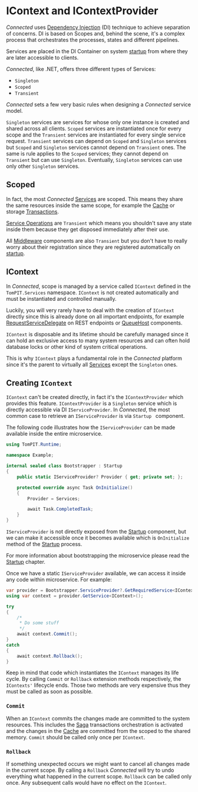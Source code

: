 # IContext and IContextProvider
*Connected* uses [Dependency Injection](https://en.wikipedia.org/wiki/Dependency_injection) (DI) technique to achieve separation of concerns.
DI is based on Scopes and, behind the scene, it's a complex process that orchestrates the processes, states and different pipelines.

Services are placed in the DI Container on system [startup](../Environment/Startup.md) from where they are later accessible to clients.

*Connected*, like .NET, offers three different types of Services:
- ```Singleton```
- ```Scoped```
- ```Transient```

*Connected* sets a few very basic rules when designing a *Connected* service model.

```Singleton``` services are services for whose only one instance is created and shared across all clients. ```Scoped``` services are instantiated once for every scope and the ```Transient``` services are instantiated for every single service request.
```Transient``` services can depend on ```Scoped``` and ```Singleton``` services but ```Scoped``` and ```Singleton``` services cannot depend on ```Transient``` ones. The same is rule applies to the ```Scoped``` services; they cannot depend on ```Transient``` but can use ```Singleton```. Eventually, ```Singleton``` services can use only other ```Singleton``` services.

## Scoped
In fact, the most *Connected* [Services](Services/README.md) are scoped. This means they share the same resources inside the same scope, for example the [Cache](Caching/README.md) or storage [Transactions](Data/Transactions.md).

[Service Operations](../ServiceLayer/Services/Operations.md) are ```Transient``` which means you shouldn't save any state inside them because they get disposed immediately after their use.

All [Middleware](Services/Middlewares.md) components are also ```Transient``` but you don't have to really worry about their registration since they are registered automatically on [startup](../Environment/Startup.md).

## IContext
In *Connected*, scope is managed by a service called ```IContext``` defined in the ```TomPIT.Services``` namespace. ```IContext``` is not created automatically and must be instantiated and controlled manually.

Luckily, you will very rarely have to deal with the creation of ```IContext``` directly since this is already done on all important endpoints, for example [RequestServiceDelegate](https://connected.tompit.com/repositories?folder=Repositories%252FTom%2520PIT&document=116&type=Repository) on REST endpoints or [QueueHost](https://connected.tompit.com/repositories?folder=Repositories%252FTom%2520PIT&document=102&type=Repository) components.

```IContext``` is disposable and its lifetime should be carefully managed since it can hold an exclusive access to many system resources and can often hold database locks or other kind of system critical operations.

This is why ```IContext``` plays a fundamental role in the *Connected* platform since it's the parent to virtually all [Services](Services/README.md) except the ```Singleton``` ones.

## Creating ```IContext```
```IContext``` can't be created directly, in fact it's the ```IContextProvider``` which provides this feature. ```IContextProvider``` is a ```Singleton``` service which is directly accessible via DI ```IServiceProvider```. In *Connected*, the most common case to retrieve an ```IServiceProvider``` is via ```Startup ``` component. 

The following code illustrates how the ```IServiceProvider``` can be made available inside the entire microservice.

```csharp
using TomPIT.Runtime;

namespace Example;

internal sealed class Bootstrapper : Startup
{
	public static IServiceProvider? Provider { get; private set; };

	protected override async Task OnInitialize()
	{
		Provider = Services;

		await Task.CompletedTask;
	}
}
```
```IServiceProvider``` is not directly exposed from the [Startup](../Environment/Startup.md) component, but we can make it accessible once it becomes available which is ```OnInitialize``` method of the [Startup](../Environment/Startup.md) process. 

For more information about bootstrapping the microservice please read the [Startup](../Environment/Startup.md) chapter.

Once we have a static ```IServiceProvider``` available, we can access it inside any code within microservice. For example:
```csharp
var provider = Bootstrapper.ServiceProvider?.GetRequiredService<IContextProvider>();
using var context = provider.GetService<IContext>();

try
{
    /*  
     * Do some stuff
     */
    await context.Commit();
}
catch
{
    await context.Rollback();
}
```
Keep in mind that code which instantiates the ```IContext``` manages its life cycle. By calling ```Commit``` or ```Rollback``` extension methods respectively, the ```IContexts'``` lifecycle ends. Those two methods are very expensive thus they must be called as soon as possible.
### ```Commit```
When an ```IContext``` commits the changes made are committed to the system resources. This includes the [Saga](Data/Saga.md) transactions orchestration is activated and the changes in the [Cache](Caching/README.md) are committed from the scoped to the shared memory.
```Commit``` should be called only once per ```IContext```.
### ```Rollback```
If something unexpected occurs we might want to cancel all changes made in the current scope. By calling a ```Rollback``` *Connected* will try to undo everything what happened in the current scope. 
```Rollback``` can be called only once. Any subsequent calls would have no effect on the ```IContext```.
